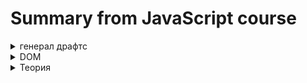 <!-- 
<details> <summary>  HTML </summary>  </details> 
-->
# Summary from JavaScript course

<details> <summary>генерал драфтс</summary>  
Классный пример как подходить к разработке аппа, исходя из нарисовки функционала

<img src="https://i.ibb.co/89smpkp/image.png" alt="image" border="0">

По движку JS

Runtime is just like a box that contains all the JavaScript related stuff that we need.

<strong>AST</strong> - abstract syntax tree.

</details>   

<details> <summary>  DOM </summary> 

## Document Object Model
  
В двух словах - API позвoляющая джс взаимодействовать с HTML & CSS.

    document.querySelector('.check').addEventListener('click', function () {
      document.querySelector('.modal').classList.add('hidden');
    });

Где `document` - object, `querySelector` `addEventListener` `classList` - methods. Методы:

`querySelector` `querySelectorAll` - внутрь в формате `('.modal')` прописываеться клас/ид обьекта. querySelectorAll выделяет все обьекты по запросу. querySelector - только первый в коде

`btnsModal[i].addEventListener('click', function () {});` - добавляет к ожиданию клика на елемент, в последствии обращается к функции, что стоит вторым аргументом. функция обязательно должна быть Expression.

</details> 

<details> <summary>  Теория </summary> 
TDZ - Temporal dead zone. Зона, в которой джс уже знает о существовании переменной, но вызвать её нельзя. Эта зона начинаеться с начала скоупа(блока кода) до момента обьявления переменной. Это для избежания багов и корректной работы const. Если вар можно вызвать до инициализации - он выдаст undifined, что супер странно и может привести к сложным багам. Ведь перед началом выполнения кода идёт скан на все переменные, это и позволяет использовать декларирующие функции до их обьявления. Лет и конст это пофиксили. И как конст может быть неизменной, если бы его значение менялось с undifined на обьявленное. Вместо этого они имеют <`unіnitializated`> и выдают ошибку при попытке вызова.
 </details> 

